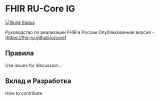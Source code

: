 # FHIR RU-Core IG

[![Build Status](https://travis-ci.org/fhir-ru/core.svg?branch=master)](https://travis-ci.org/fhir-ru/core)

Руководство по реализации FHIR в России
Опубликованная версия - [https://fhir-ru.github.io/core]

## Правила

Use issues for discussion...

## Вклад и Разработка

How to contribute
